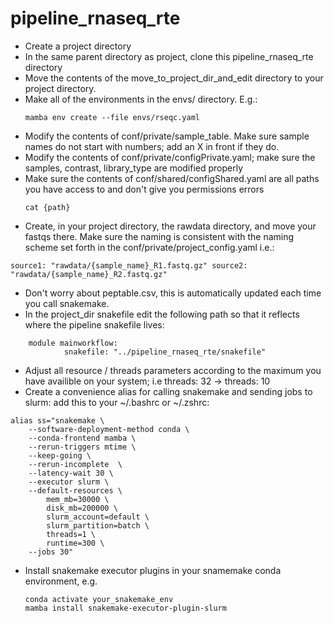 # pipeline_rnaseq_rte

- Create a project directory
- In the same parent directory as project, clone this pipeline_rnaseq_rte directory
- Move the contents of the move_to_project_dir_and_edit directory to your project directory.
- Make all of the environments in the envs/ directory. E.g.:
   ```
   mamba env create --file envs/rseqc.yaml
   ```
- Modify the contents of conf/private/sample_table. Make sure sample names do not start with numbers; add an X in front if they do.
- Modify the contents of conf/private/configPrivate.yaml; make sure the samples, contrast, library_type are modified properly
- Make sure the contents of conf/shared/configShared.yaml are all paths you have access to and don't give you permissions errors
  ```
  cat {path}
  ```
- Create, in your project directory, the rawdata directory, and move your fastqs there. Make sure the naming is consistent with the naming scheme set forth in the conf/private/project_config.yaml i.e.:

```
source1: "rawdata/{sample_name}_R1.fastq.gz" source2: "rawdata/{sample_name}_R2.fastq.gz"
```

- Don't worry about peptable.csv, this is automatically updated each time you call snakemake.
- In the project_dir snakefile edit the following path so that it reflects where the pipeline snakefile lives:

```
    module mainworkflow:
            snakefile: "../pipeline_rnaseq_rte/snakefile"
```

- Adjust all resource / threads parameters according to the maximum you have availible on your system; i.e threads: 32 -> threads: 10
- Create a convenience alias for calling snakemake and sending jobs to slurm: add this to your ~/.bashrc or ~/.zshrc:

```
alias ss="snakemake \
    --software-deployment-method conda \
    --conda-frontend mamba \
    --rerun-triggers mtime \
    --keep-going \
    --rerun-incomplete  \
    --latency-wait 30 \
    --executor slurm \
    --default-resources \
        mem_mb=30000 \
        disk_mb=200000 \
        slurm_account=default \
        slurm_partition=batch \
        threads=1 \
        runtime=300 \
    --jobs 30"
```

- Install snakemake executor plugins in your snamemake conda environment, e.g.
    ```
    conda activate your_snakemake_env
    mamba install snakemake-executor-plugin-slurm
    ```
